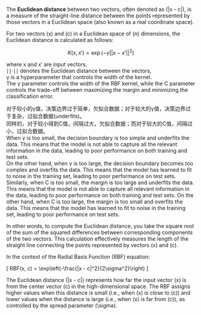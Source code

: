 The **Euclidean distance** between two vectors, often denoted as \(\|x - c\|\), is a measure of the straight-line distance between the points represented by those vectors in a Euclidean space (also known as a real coordinate space).

For two vectors \(x\) and \(c\) in a Euclidean space of \(n\) dimensions, the Euclidean distance is calculated as follows:

$$K(x, x') = \exp(-\gamma ||x - x'||^2)$$

where x and x′ are input vectors, <br>
∣∣⋅∣∣ denotes the Euclidean distance between the vectors, <br>
γ is a hyperparameter that controls the width of the kernel. <br>
The γ parameter controls the width of the RBF kernel, while the C parameter controls the trade-off between maximizing the margin and minimizing the classification error.<br>

对于较小的γ值，决策边界过于简单，欠拟合数据；对于较大的γ值，决策边界过于复杂，过拟合数据(underfits)。<br>
同样的，对于较小得到C值，间隔过大，欠拟合数据；而对于较大的C值，间隔过小，过拟合数据。<br>
When γ is too small, the decision boundary is too simple and underfits the data. This means that the model is not able to capture all the relevant information in the data, leading to poor performance on both training and test sets. <br>
On the other hand, when γ is too large, the decision boundary becomes too complex and overfits the data. This means that the model has learned to fit to noise in the training set, leading to poor performance on test sets.<br>
Similarly, when C is too small, the margin is too large and underfits the data. This means that the model is not able to capture all relevant information in the data, leading to poor performance on both training and test sets. On the other hand, when C is too large, the margin is too small and overfits the data. This means that the model has learned to fit to noise in the training set, leading to poor performance on test sets. <br>

In other words, to compute the Euclidean distance, you take the square root of the sum of the squared differences between corresponding components of the two vectors. This calculation effectively measures the length of the straight line connecting the points represented by vectors \(x\) and \(c\).

In the context of the Radial Basis Function (RBF) equation:

\[
RBF(x, c) = \exp\left(-\frac{\|x - c\|^2}{2\sigma^2}\right)
\]

The Euclidean distance \(\|x - c\|\) represents how far the input vector \(x\) is from the center vector \(c\) in the high-dimensional space. The RBF assigns higher values when this distance is small (i.e., when \(x\) is close to \(c\)) and lower values when the distance is large (i.e., when \(x\) is far from \(c\)), as controlled by the spread parameter \(\sigma\).
